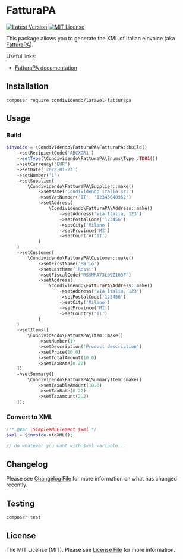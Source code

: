 # FatturaPA

[![Latest Version](http://img.shields.io/packagist/v/condividendo/laravel-fatturapa.svg?label=Release&style=for-the-badge)](https://packagist.org/packages/condividendo/laravel-fatturapa)
[![MIT License](https://img.shields.io/github/license/condividendo/laravel-fatturapa.svg?label=License&color=blue&style=for-the-badge)](https://github.com/condividendo/laravel-fatturapa/blob/master/LICENSE.md)

This package allows you to generate the XML of Italian eInvoice (aka [FatturaPA](https://www.fatturapa.gov.it/)).

Useful links:
- [FatturaPA documentation](https://www.fatturapa.gov.it/it/norme-e-regole/documentazione-fattura-elettronica/formato-fatturapa/)

## Installation

```shell
composer require condividendo/laravel-fatturapa
```

## Usage

### Build

```php
$invoice = \Condividendo\FatturaPA\FatturaPA::build()
    ->setRecipientCode('ABCXCR1')
    ->setType(\Condividendo\FatturaPA\Enums\Type::TD01())
    ->setCurrency('EUR')
    ->setDate('2022-01-23')
    ->setNumber('1')
    ->setSupplier(
        \Condividendo\FatturaPA\Supplier::make()
            ->setName('Condividendo italia srl')
            ->setVatNumber('IT', '12345640962')
            ->setAddress(
                \Condividendo\FatturaPA\Address::make()
                    ->setAddress('Via Italia, 123')
                    ->setPostalCode('123456')
                    ->setCity('Milano')
                    ->setProvince('MI')
                    ->setCountry('IT')
            )
    )
    ->setCustomer(
        \Condividendo\FatturaPA\Customer::make()
            ->setFirstName('Mario')
            ->setLastName('Rossi')
            ->setFiscalCode('RSSMRA73L09Z103F')
            ->setAddress(
                \Condividendo\FatturaPA\Address::make()
                    ->setAddress('Via Italia, 123')
                    ->setPostalCode('123456')
                    ->setCity('Milano')
                    ->setProvince('MI')
                    ->setCountry('IT')
            )
    )
    ->setItems([
        \Condividendo\FatturaPA\Item::make()
            ->setNumber(1)
            ->setDescription('Product description')
            ->setPrice(10.0)
            ->setTotalAmount(10.0)
            ->setTaxRate(0.22)
    ])
    ->setSummary([
        \Condividendo\FatturaPA\SummaryItem::make()
            ->setTaxableAmount(10.0)
            ->setTaxRate(0.22)
            ->setTaxAmount(2.2)
    ]);
```

### Convert to XML

```php
/** @var \SimpleXMLElement $xml */
$xml = $invoice->toXML();

// do whatever you want with $xml variable...
```

## Changelog

Please see [Changelog File](CHANGELOG.md) for more information on what has changed recently.

## Testing

```shell
composer test
```

## License

The MIT License (MIT). Please see [License File](LICENSE.md) for more information.
